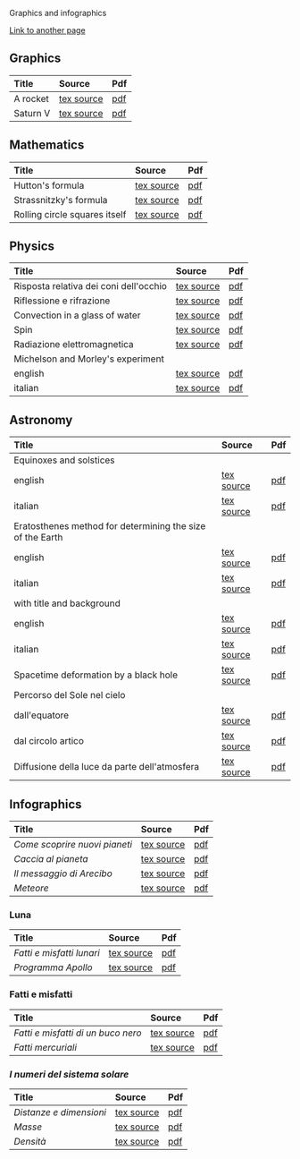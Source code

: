 Graphics and infographics

[Link to another page](./infographics/infografiche.html)

## Graphics

| Title | Source | Pdf |
|:-------------|:------------------|:------|
| A rocket | [tex source](https://github.com/ulaulaman/tikzdraw/blob/master/graphics/rocket.tex) | [pdf](https://github.com/ulaulaman/tikzdraw/blob/master/graphics/pdf/rocket.pdf) |
| Saturn V | [tex source](https://github.com/ulaulaman/tikzdraw/blob/master/graphics/saturnV.tex) | [pdf](https://github.com/ulaulaman/tikzdraw/blob/master/graphics/pdf/saturnV.pdf) |

## Mathematics

| Title       | Source          | Pdf |
|:-------------|:------------------|:------|
| Hutton's formula | [tex source](https://github.com/ulaulaman/tikzdraw/blob/master/math/hutton_formula.tex) | [pdf](https://github.com/ulaulaman/tikzdraw/blob/master/math/pdf/hutton_formula.pdf)  |
| Strassnitzky's formula | [tex source](https://github.com/ulaulaman/tikzdraw/blob/master/math/strassnitzky_formula.tex) | [pdf](https://github.com/ulaulaman/tikzdraw/blob/master/math/pdf/strassnitzky_formula.pdf) |
| Rolling circle squares itself | [tex source](https://github.com/ulaulaman/tikzdraw/blob/master/math/rolling_circle.tex) | [pdf](https://github.com/ulaulaman/tikzdraw/blob/master/math/pdf/rolling_circle.pdf) |

## Physics

| Title | Source | Pdf |
|:-------------|:------------------|:------|
| Risposta relativa dei coni dell'occhio | [tex source](https://github.com/ulaulaman/tikzdraw/blob/master/physics/risposta_coni.tex) | [pdf](https://github.com/ulaulaman/tikzdraw/blob/master/physics/pdf/risposta_coni.pdf) |
| Riflessione e rifrazione | [tex source](https://github.com/ulaulaman/tikzdraw/blob/master/physics/riflessione-rifrazione.tex) | [pdf](https://github.com/ulaulaman/tikzdraw/blob/master/physics/pdf/riflessione-rifrazione.pdf) |
| Convection in a glass of water | [tex source](https://github.com/ulaulaman/tikzdraw/blob/master/physics/convezione.tex) | [pdf](https://github.com/ulaulaman/tikzdraw/blob/master/physics/pdf/convezione.pdf) |
| Spin | [tex source](https://github.com/ulaulaman/tikzdraw/blob/master/physics/spin.tex) | [pdf](https://github.com/ulaulaman/tikzdraw/blob/master/physics/pdf/spin.pdf) |
| Radiazione elettromagnetica | [tex source](https://github.com/ulaulaman/tikzdraw/blob/master/physics/radiazione_em.tex) | [pdf](https://github.com/ulaulaman/tikzdraw/blob/master/physics/pdf/radiazione_em.pdf) |
| Michelson and Morley's experiment | | |
| english | [tex source](https://github.com/ulaulaman/tikzdraw/blob/master/physics/michelson_morley.tex) | [pdf](https://github.com/ulaulaman/tikzdraw/blob/master/physics/pdf/michelson_morley.pdf) |
| italian | [tex source](https://github.com/ulaulaman/tikzdraw/blob/master/physics/michelson_morley_it.tex) | [pdf](https://github.com/ulaulaman/tikzdraw/blob/master/physics/pdf/michelson_morley_it.pdf) |

## Astronomy

| Title | Source | Pdf |
|:-------------|:------------------|:------|
| Equinoxes and solstices | | |
| english | [tex source](https://github.com/ulaulaman/tikzdraw/blob/master/astronomy/equinox_solstice-en.tex) | [pdf](https://github.com/ulaulaman/tikzdraw/blob/master/astronomy/pdf/equinox_solstice-en.pdf) |
| italian | [tex source](https://github.com/ulaulaman/tikzdraw/blob/master/astronomy/equinox_solstice-it.tex) | [pdf](https://github.com/ulaulaman/tikzdraw/blob/master/astronomy/pdf/equinox_solstice-it.pdf) |
| Eratosthenes method for determining the size of the Earth | | |
| english | [tex source](https://github.com/ulaulaman/tikzdraw/blob/master/infographics/eratosthenes/eratosthenes-en.tex) | [pdf](https://github.com/ulaulaman/tikzdraw/blob/master/infographics/eratosthenes/pdf/eratosthenes-en.pdf) |
| italian | [tex source](https://github.com/ulaulaman/tikzdraw/blob/master/infographics/eratosthenes/eratosthenes-it.tex) | [pdf](https://github.com/ulaulaman/tikzdraw/blob/master/infographics/eratosthenes/pdf/eratosthenes-it.pdf) |
| with title and background | | |
| english | [tex source](https://github.com/ulaulaman/tikzdraw/blob/master/infographics/eratosthenes/eratosthenes-infographic-en.tex) | [pdf](https://github.com/ulaulaman/tikzdraw/blob/master/infographics/eratosthenes/pdf/eratosthenes-infographic-en.pdf) |
| italian | [tex source](https://github.com/ulaulaman/tikzdraw/blob/master/infographics/eratosthenes/eratosthenes-infographic-it.tex) | [pdf](https://github.com/ulaulaman/tikzdraw/blob/master/infographics/eratosthenes/pdf/eratosthenes-infographic-it.pdf) |
| Spacetime deformation by a black hole | [tex source](https://github.com/ulaulaman/tikzdraw/blob/master/astronomy/spacetime_deformation.tex) | [pdf](https://github.com/ulaulaman/tikzdraw/blob/master/astronomy/pdf/spacetime_deformation.pdf) |
| Percorso del Sole nel cielo | | |
| dall'equatore | [tex source](https://github.com/ulaulaman/tikzdraw/blob/master/astronomy/crepuscolo_equatore.tex) | [pdf](https://github.com/ulaulaman/tikzdraw/blob/master/astronomy/pdf/crepuscolo_equatore.pdf) |
| dal circolo artico | [tex source](https://github.com/ulaulaman/tikzdraw/blob/master/astronomy/crepuscolo_circolo_artico.tex) | [pdf](https://github.com/ulaulaman/tikzdraw/blob/master/astronomy/pdf/crepuscolo_circolo_artico.pdf) |
| Diffusione della luce da parte dell'atmosfera | [tex source](https://github.com/ulaulaman/tikzdraw/blob/master/astronomy/diffusione_luce.tex) | [pdf](https://github.com/ulaulaman/tikzdraw/blob/master/astronomy/pdf/diffusione_luce.pdf) |

## Infographics

| Title | Source | Pdf |
|:-------------|:------------------|:------|
| *Come scoprire nuovi pianeti* | [tex source](https://github.com/ulaulaman/tikzdraw/blob/master/infographics/esopianeti.tex) | [pdf](https://github.com/ulaulaman/tikzdraw/blob/master/infographics/pdf/esopianeti.pdf) |
| *Caccia al pianeta* | [tex source](https://github.com/ulaulaman/tikzdraw/blob/master/infographics/transito-mini_guida.tex) | [pdf](https://github.com/ulaulaman/tikzdraw/blob/master/infographics/pdf/transito-mini_guida.pdf)
| *Il messaggio di Arecibo* | [tex source](https://github.com/ulaulaman/tikzdraw/blob/master/infographics/messaggio_arecibo.tex) | [pdf](https://github.com/ulaulaman/tikzdraw/blob/master/infographics/pdf/messaggio_arecibo.pdf)
| *Meteore* | [tex source](https://github.com/ulaulaman/tikzdraw/blob/master/infographics/meteore.tex) | [pdf](https://github.com/ulaulaman/tikzdraw/blob/master/infographics/pdf/meteore.pdf)

### Luna

| Title | Source | Pdf |
|:-------------|:------------------|:------|
| *Fatti e misfatti lunari* | [tex source](https://github.com/ulaulaman/tikzdraw/blob/master/infographics/luna/luna50.tex) | [pdf](https://github.com/ulaulaman/tikzdraw/blob/master/infographics/luna/pdf/luna50.pdf) |
| *Programma Apollo* | [tex source](https://github.com/ulaulaman/tikzdraw/blob/master/infographics/luna/luna-programma_apollo.tex) | [pdf](https://github.com/ulaulaman/tikzdraw/blob/master/infographics/luna/pdf/luna-programma_apollo.pdf) |

### Fatti e misfatti

| Title | Source | Pdf |
|:-------------|:------------------|:------|
| *Fatti e misfatti di un buco nero* | [tex source](https://github.com/ulaulaman/tikzdraw/blob/master/infographics/buco_nero.tex) | [pdf](https://github.com/ulaulaman/tikzdraw/blob/master/infographics/pdf/buco_nero.pdf) |
| *Fatti mercuriali* | [tex source](https://github.com/ulaulaman/tikzdraw/blob/master/infographics/mercurio/mercury_facts.tex) | [pdf](https://github.com/ulaulaman/tikzdraw/blob/master/infographics/mercurio/pdf/mercury_facts.pdf) |

### *I numeri del sistema solare*

| Title | Source | Pdf |
|:-------------|:------------------|:------|
| *Distanze e dimensioni* | [tex source](https://github.com/ulaulaman/tikzdraw/blob/master/infographics/sistema_solare/sistema_solare-distanze_dimensioni.tex) | [pdf](https://github.com/ulaulaman/tikzdraw/blob/master/infographics/sistema_solare/pdf/sistema_solare-distanze_dimensioni.pdf) |
| *Masse* | [tex source](https://github.com/ulaulaman/tikzdraw/blob/master/infographics/sistema_solare/sistema_solare_masse.tex) | [pdf](https://github.com/ulaulaman/tikzdraw/blob/master/infographics/sistema_solare/pdf/sistema_solare_masse.pdf) |
| *Densità* | [tex source](https://github.com/ulaulaman/tikzdraw/blob/master/infographics/sistema_solare/sistema_solare_densita.tex) | [pdf](https://github.com/ulaulaman/tikzdraw/blob/master/infographics/sistema_solare/pdf/sistema_solare_densita.pdf) |
